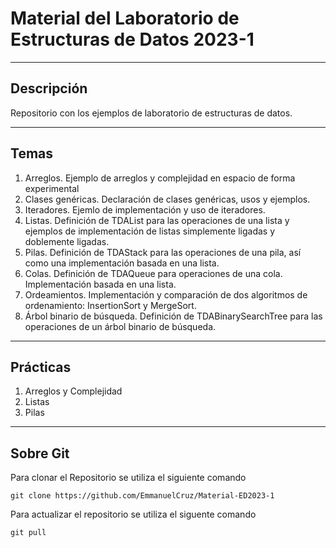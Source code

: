 # Material del Laboratorio de Estructuras de Datos 2023-1

----

## Descripción

Repositorio con los ejemplos de laboratorio de estructuras de datos.

----

## Temas

1. Arreglos. Ejemplo de arreglos y complejidad en espacio de forma experimental
2. Clases genéricas. Declaración de clases genéricas, usos y ejemplos.
3. Iteradores. Ejemlo de implementación y uso de iteradores.
4. Listas. Definición de TDAList para las operaciones de una lista y ejemplos de implementación de listas simplemente ligadas y doblemente ligadas.
5. Pilas. Definición de TDAStack para las operaciones de una pila, así como una implementación basada en una lista.
6. Colas. Definición de TDAQueue para operaciones de una cola. Implementación basada en una lista.
7. Ordeamientos. Implementación y comparación de dos algoritmos de ordenamiento: InsertionSort y MergeSort.
8. Árbol binario de búsqueda. Definición de TDABinarySearchTree para las operaciones de un árbol binario de búsqueda.

----

## Prácticas

1. Arreglos y Complejidad
2. Listas
3. Pilas

----

## Sobre Git

Para clonar el Repositorio se utiliza el siguiente comando

    git clone https://github.com/EmmanuelCruz/Material-ED2023-1

Para actualizar el repositorio se utiliza el siguente comando

    git pull
